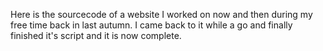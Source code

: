 Here is the sourcecode of a website I worked on now and then during my free time back in last autumn.
I came back to it while a go and finally finished it's script and it is now complete.
